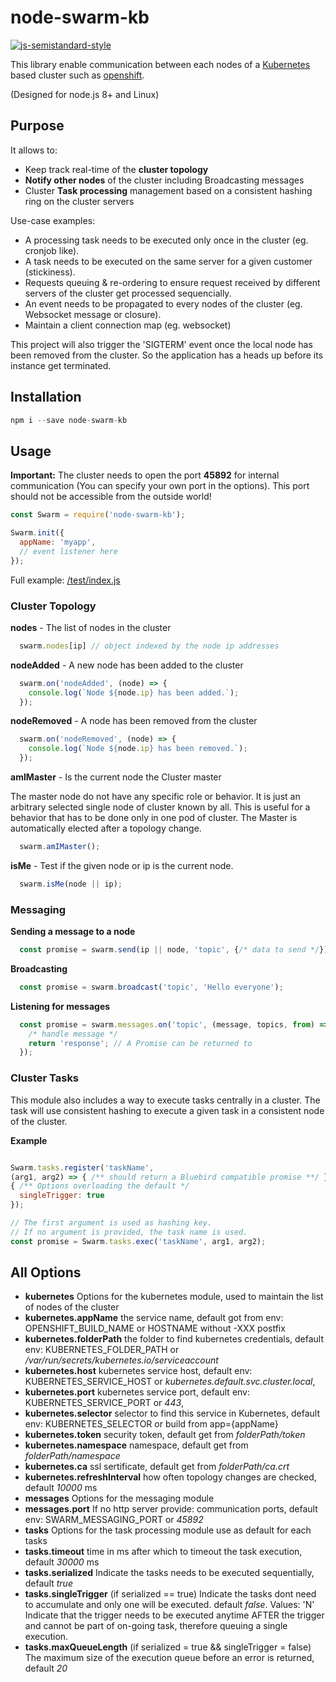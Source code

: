 # node-swarm-kb

[![js-semistandard-style](https://img.shields.io/badge/code%20style-semistandard-brightgreen.svg?style=flat-square)](https://github.com/Flet/semistandard)

  This library enable communication between each nodes of a [Kubernetes](http://kubernetes.io) based cluster such as [openshift](http://www.openshift.com).

(Designed for node.js 8+ and Linux)

## Purpose

  It allows to:
  - Keep track real-time of the **cluster topology**
  - **Notify other nodes** of the cluster including Broadcasting messages
  - Cluster **Task processing** management based on a consistent hashing ring on the cluster servers

  Use-case examples:
  - A processing task needs to be executed only once in the cluster (eg. cronjob like).
  - A task needs to be executed on the same server for a given customer (stickiness).
  - Requests queuing & re-ordering to ensure request received by different servers of the cluster get processed sequencially.
  - An event needs to be propagated to every nodes of the cluster (eg. Websocket message or closure).
  - Maintain a client connection map (eg. websocket)

  This project will also trigger the 'SIGTERM' event once the local node has been removed from the cluster. So the application has a heads up before its instance get terminated.

## Installation

```javascript
npm i --save node-swarm-kb
```

## Usage

**Important:** The cluster needs to open the port **45892** for internal communication (You can specify your own port in the options). This port should not be accessible from the outside world!

```javascript
const Swarm = require('node-swarm-kb');

Swarm.init({
  appName: 'myapp',
  // event listener here
});
```

Full example: [/test/index.js](/test/index.js)

### Cluster Topology

**nodes** - The list of nodes in the cluster

```javascript
  swarm.nodes[ip] // object indexed by the node ip addresses
```

**nodeAdded** - A new node has been added to the cluster

```javascript
  swarm.on('nodeAdded', (node) => {
    console.log(`Node ${node.ip} has been added.`);
  });
```

**nodeRemoved** - A node has been removed from the cluster

```javascript
  swarm.on('nodeRemoved', (node) => {
    console.log(`Node ${node.ip} has been removed.`);
  });
```

**amIMaster** - Is the current node the Cluster master

The master node do not have any specific role or behavior.
It is just an arbitrary selected single node of cluster known by all.
This is useful for a behavior that has to be done only in one pod of cluster.
The Master is automatically elected after a topology change.

```javascript
  swarm.amIMaster();
```

**isMe** - Test if the given node or ip is the current node.

```javascript
  swarm.isMe(node || ip);
```

### Messaging

**Sending a message to a node**

```javascript
  const promise = swarm.send(ip || node, 'topic', {/* data to send */});
```

**Broadcasting**

```javascript
  const promise = swarm.broadcast('topic', 'Hello everyone');
```

**Listening for messages**

```javascript
  const promise = swarm.messages.on('topic', (message, topics, from) => {
    /* handle message */
    return 'response'; // A Promise can be returned to
  });
```

### Cluster Tasks

This module also includes a way to execute tasks centrally in a cluster.
The task will use consistent hashing to execute a given task in a consistent node of the cluster.

**Example**

```javascript

Swarm.tasks.register('taskName',
(arg1, arg2) => { /** should return a Bluebird compatible promise **/ },
{ /** Options overloading the default */
  singleTrigger: true
});

// The first argument is used as hashing key.
// If no argument is provided, the task name is used.
const promise = Swarm.tasks.exec('taskName', arg1, arg2);

```


## All Options

- **kubernetes** Options for the kubernetes module, used to maintain the list of nodes of the cluster
- **kubernetes.appName** the service name, default got from env: OPENSHIFT_BUILD_NAME or HOSTNAME without -XXX postfix
- **kubernetes.folderPath** the folder to find kubernetes credentials, default env: KUBERNETES_FOLDER_PATH or _/var/run/secrets/kubernetes.io/serviceaccount_
- **kubernetes.host** kubernetes service host, default env: KUBERNETES_SERVICE_HOST or _kubernetes.default.svc.cluster.local_,
- **kubernetes.port** kubernetes service port, default env: KUBERNETES_SERVICE_PORT or _443_,
- **kubernetes.selector** selector to find this service in Kubernetes, default env: KUBERNETES_SELECTOR or build from app={appName}
- **kubernetes.token** security token, default get from _folderPath/token_
- **kubernetes.namespace** namespace, default get from _folderPath/namespace_
- **kubernetes.ca** ssl sertificate, default get from _folderPath/ca.crt_
- **kubernetes.refreshInterval** how often topology changes are checked, default _10000_ ms
- **messages** Options for the messaging module
- **messages.port** If no http server provide: communication ports, default env: SWARM_MESSAGING_PORT or _45892_
- **tasks** Options for the task processing module use as default for each tasks
- **tasks.timeout** time in ms after which to timeout the task execution, default _30000_ ms
- **tasks.serialized** Indicate the tasks needs to be executed sequentially, default _true_
- **tasks.singleTrigger** (if serialized == true) Indicate the tasks dont need to accumulate and only one will be executed. default _false_. Values: 'N' Indicate that the trigger needs to be executed anytime AFTER the trigger and cannot be part of on-going task, therefore queuing a single execution.
- **tasks.maxQueueLength** (if serialized = true && singleTrigger = false) The maximum size of the execution queue before an error is returned, default _20_
